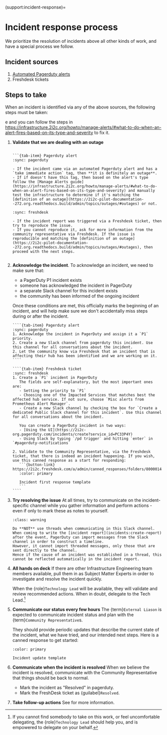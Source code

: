 (support:incident-response)=
# Incident response process

We prioritize the resolution of incidents above all other kinds of work, and have a special process we follow.

## Incident sources

1. [Automated Pagerduty alerts](https://infrastructure.2i2c.org/topic/monitoring-alerting/alerting)
2. Freshdesk tickets

## Steps to take
When an incident is identified via any of the above sources, the following steps must be taken:

e and you can follow the steps in https://infrastructure.2i2c.org/howto/manage-alerts/#what-to-do-when-an-alert-fires-based-on-its-type-and-severity to fix it.
1. **Validate that we are dealing with an outage**
   ````{tab-set}

   ```{tab-item} Pagerduty alert
   :sync: pagerduty
 
   - If the incident came via an automated Pagerduty alert and has a `take immediate action` tag, then **it is definitely an outage**.
   - If if doesn't have this tag, then based on the alert's type follow the [Manage Alerts guide](https://infrastructure.2i2c.org/howto/manage-alerts/#what-to-do-when-an-alert-fires-based-on-its-type-and-severity) and manually test the infrastructure to determine if it's matching the [definition of an outage](https://2i2c-pilot-documentation--272.org.readthedocs.build/admin/topics/outages/#outages) or not.

   ````

   ```{tab-item} Freshdesk ticket
   :sync: freshdesk

   - If the incident report was triggered via a Freshdesk ticket, then try to reproduce the issue.
   - If you cannot reproduce it, ask for more information from the community representative via Freshdesk. If the issue is reproducible and matching the [definition of an outage](https://2i2c-pilot-documentation--272.org.readthedocs.build/admin/topics/outages/#outages), then proceed with the next steps.

   ```
   ````

1. **Acknowledge the incident**.
   To acknowledge an incident, we need to make sure that:
   - a PagerDuty P1 incident exists
   - someone has acknowledged the incident in PagerDuty
   - a separate Slack channel for this incident exists
   - the community has been informed of the ongoing incident

   Once these conditions are met, this officially marks the beginning of an incident, and will help make sure we don't accidentally miss steps during or after the incident.

   `````{tab-set}
   ````{tab-item} Pagerduty alert
   :sync: pagerduty
   1. Acknowledge the incident in PagerDuty and assign it a `P1` priority.
   2. Create a new Slack channel from pagerduty this incident. Use this channel for all conversations about the incident.
   2. Let the community know via Freshdesk that an incident that is affecting their hub has been identified and we are working on it.
   ````

   ````{tab-item} Freshdesk ticket
   :sync: freshdesk
   1. Create a `P1` incident in PagerDuty
      The fields are self-explanatory, but the most important ones are:
      - Setting the priority to `P1`
      - Choosing one of the Impacted Services that matches best the affected hub service. If not sure, choose `Misc alerts from Prometheus Alert Manager`.
      - Create a new Slack channel by checking the box for `Create a dedicated Public Slack channel for this incident`. Use this channel for all conversations about the incident.

      You can create a PagerDuty incident in two ways:
      - [Using the UI](https://2i2c-org.pagerduty.com/incidents/create?service_id=PC33P4Y)
      - Using Slack by typing `/pd trigger` and hitting `enter` in `#pagerduty-notifications`

   2. Validate to the Community Representative, via the Freshdesk ticket, that there is indeed an incident happening. If you wish, use this canned response as a start for responding:
      ```{button-link} https://2i2c.freshdesk.com/a/admin/canned_responses/folders/80000143608/responses/80000247490/edit
      :color: primary

      Incident first response template
      ```
   ````
   `````

1. **Try resolving the issue** 
   At all times, try to communicate on the incident-specific channel while you gather information and perform actions - even if only to mark these as notes to yourself.

   ```{admonition} Do not use threaded Slack messages
   :class: warning

   Do **NOT** use threads when communicating in this Slack channel.
   When coming to write the [incident report](incidents:create-report) after the event, PagerDuty can import messages from the Slack channel in order to construct a timeline.
   However, it cannot import threaded messages, only those that are sent directly to the channel.
   Hence if the cause of an incident was established in a thread, this cannot be reflected automatically in the incident report.
   ```

1. **All hands on deck**
   If there are other Infrastructure Engineering team members available, pull them in as Subject Matter Experts in order to investigate and resolve the incident quickly.

   When the {role}`Technology Lead` will be available, they will validate and review recommended actions. When in doubt, delegate to the Tech Lead.[^note-on-delegation]

1. **Communicate our status every few hours**
   The {term}`External Liason` is
   expected to communicate incident status and plan with the {term}`Community Representative`s.

   They should provide periodic updates that describe the current state of the incident, what we have tried, and our intended next steps. Here is a canned response to get started:

   ```{button-link} https://2i2c.freshdesk.com/a/admin/canned_responses/folders/80000143608/responses/80000247492/edit
   :color: primary

   Incident update template
   ```

1. **Communicate when the incident is resolved**
   When we believe the incident is resolved, communicate with the Community Representative that things should be back to normal.
   - Mark the incident as "Resolved" in pagerduty.
   - Mark the FreshDesk ticket as {guilabel}`Resolved`.

1. **Take follow-up actions**
   See [](incidents:create-report) for more information.

[^note-on-delegation]: If you cannot find somebody to take on this work, or feel uncomfortable delegating, the {role}`Technology Lead` should help you, and is empowered to delegate on your behalf.
